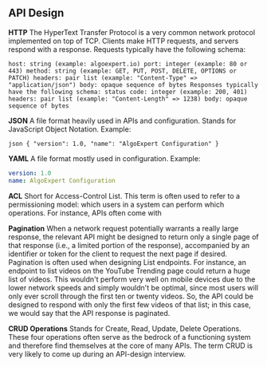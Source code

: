 ## API Design

**HTTP**
The HyperText Transfer Protocol is a very common network protocol implemented on top
of TCP. Clients make HTTP requests, and servers respond with a response.
Requests typically have the following schema:

`host: string (example: algoexpert.io)
port: integer (example: 80 or 443)
method: string (example: GET, PUT, POST, DELETE, OPTIONS or PATCH)
headers: pair list (example: "Content-Type" => "application/json")
body: opaque sequence of bytes
Responses typically have the following schema:
status code: integer (example: 200, 401)
headers: pair list (example: "Content-Length" => 1238)
body: opaque sequence of bytes`

**JSON**
A file format heavily used in APIs and configuration. Stands for JavaScript Object Notation.
Example:

`json
{
 "version": 1.0,
 "name": "AlgoExpert Configuration"
}`

**YAML**
A file format mostly used in configuration. Example:
````yaml
version: 1.0
name: AlgoExpert Configuration
`````
**ACL**
Short for Access-Control List. This term is often used to refer to a permissioning model:
which users in a system can perform which operations. For instance, APIs often come with

**Pagination**
When a network request potentially warrants a really large response, the relevant API
might be designed to return only a single page of that response (i.e., a limited portion of
the response), accompanied by an identifier or token for the client to request the next
page if desired.
Pagination is often used when designing List endpoints. For instance, an endpoint to list
videos on the YouTube Trending page could return a huge list of videos. This wouldn't
perform very well on mobile devices due to the lower network speeds and simply wouldn't
be optimal, since most users will only ever scroll through the first ten or twenty videos. So,
the API could be designed to respond with only the first few videos of that list; in this case,
we would say that the API response is paginated.

**CRUD Operations**
Stands for Create, Read, Update, Delete Operations. These four operations often serve
as the bedrock of a functioning system and therefore find themselves at the core of many
APIs. The term CRUD is very likely to come up during an API-design interview.
